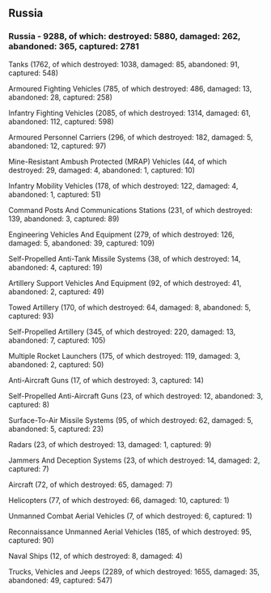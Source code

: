 
 
 ## Russia
 
 ### Russia - 9288, of which: destroyed: 5880, damaged: 262, abandoned: 365, captured: 2781

 

 

 Tanks (1762, of which destroyed: 1038, damaged: 85, abandoned: 91, captured: 548)

 Armoured Fighting Vehicles (785, of which destroyed: 486, damaged: 13, abandoned: 28, captured: 258)

 Infantry Fighting Vehicles (2085, of which destroyed: 1314, damaged: 61, abandoned: 112, captured: 598)

 Armoured Personnel Carriers (296, of which destroyed: 182, damaged: 5, abandoned: 12, captured: 97)

 Mine-Resistant Ambush Protected (MRAP) Vehicles (44, of which destroyed: 29, damaged: 4, abandoned: 1, captured: 10)

 Infantry Mobility Vehicles (178, of which destroyed: 122, damaged: 4, abandoned: 1, captured: 51)

 Command Posts And Communications Stations (231, of which destroyed: 139, abandoned: 3, captured: 89)

 Engineering Vehicles And Equipment (279, of which destroyed: 126, damaged: 5, abandoned: 39, captured: 109)

 Self-Propelled Anti-Tank Missile Systems (38, of which destroyed: 14, abandoned: 4, captured: 19)

 Artillery Support Vehicles And Equipment (92, of which destroyed: 41, abandoned: 2, captured: 49)

 Towed Artillery (170, of which destroyed: 64, damaged: 8, abandoned: 5, captured: 93)

 Self-Propelled Artillery (345, of which destroyed: 220, damaged: 13, abandoned: 7, captured: 105)

 Multiple Rocket Launchers (175, of which destroyed: 119, damaged: 3, abandoned: 2, captured: 50)

 Anti-Aircraft Guns (17, of which destroyed: 3, captured: 14)

 Self-Propelled Anti-Aircraft Guns (23, of which destroyed: 12, abandoned: 3, captured: 8)

 Surface-To-Air Missile Systems (95, of which destroyed: 62, damaged: 5, abandoned: 5, captured: 23)

 Radars (23, of which destroyed: 13, damaged: 1, captured: 9)

 Jammers And Deception Systems (23, of which destroyed: 14, damaged: 2, captured: 7)

 Aircraft (72, of which destroyed: 65, damaged: 7)

 Helicopters (77, of which destroyed: 66, damaged: 10, captured: 1)

 Unmanned Combat Aerial Vehicles (7, of which destroyed: 6, captured: 1)

 Reconnaissance Unmanned Aerial Vehicles (185, of which destroyed: 95, captured: 90)

 Naval Ships (12, of which destroyed: 8, damaged: 4)

 Trucks, Vehicles and Jeeps (2289, of which destroyed: 1655, damaged: 35, abandoned: 49, captured: 547)


